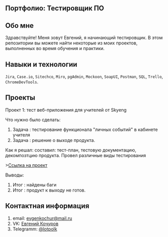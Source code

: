 ## Портфолио: Тестировщик ПО

## Обо мне
Здравствуйте! Меня зовут Евгений, я начинающий тестировщик.
В этом репозитории вы можете найти некоторые из моих проектов, выполненных во время обучения и практики.

## Навыки и технологии
``Jira``, ``Case.io``, ``Sitechco``, ``Miro``, ``pgAdmin``, ``Mockoon``,
``SoapUI``, ``Postman``, ``SQL``, ``Trello``, ``ChromeDevTools``.

## Проекты
<p>Проект 1: тест веб-приложения для учителей от Skyeng</p>
<p>Что нужно было сделать:</p>
<ol>
  <li> Задача : тестирование функционала "личных событий" в кабинете учителя</li>
  <li> Задача : решение о выходе продукта.</li>
  </ol>
<p>Как я решал: составил: тест-план, тестовую документацию, декомпозтцию продукта. Провел различные виды тестирования<p>
  ><a href="https://evgen6654.atlassian.net/l/cp/fhKzcZ5F">Ссылка на проект</a>
<p>Выводы:</p>
<ol>
  <li>Итог : найдены баги</li>
  <li>Итог : продукт к выходу не готов.</li>
  </ol>
  
## Контактная информация
<ol> 
  <li> email:  <a href="evgenkochur@mail.ru">evgenkochur@mail.ru</a> </li>
  <li> VK: <a href="https://m.vk.com/evgen6654">Евгений Кочуров</a></li>
  <li> Telegramm: <a href="@lotpolk">@lotpolk</a> </li>
  </ol>
